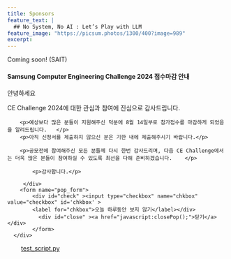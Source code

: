 ```yaml
---
title: Sponsors
feature_text: |
  ## No System, No AI : Let’s Play with LLM
feature_image: "https://picsum.photos/1300/400?image=989"
excerpt:
---
```


Coming soon!
(SAIT)


<!-- layer popup content -->

<div class="layerPopup" id="layer_popup" style="visibility: visible;">
    <div class="layerBox">
        <h4 class="title">Samsung Computer Engineering Challenge 2024 접수마감 안내</h4>
        <div class="cont">
            <p>안녕하세요</p>
	    <p>CE Challenge 2024에 대한 관심과 참여에 진심으로 감사드립니다.</p>  
	   
	    <p>예상보다 많은 분들이 지원해주신 덕분에 8월 14일부로 참가접수를 마감하게 되었음을 알려드립니다.   </p>  
	    <p>아직 신청서를 제출하지 않으신 분은 기한 내에 제출해주시기 바랍니다.</p>  
            
	    <p>공모전에 참여해주신 모든 분들께 다시 한번 감사드리며, 다음 CE Challenge에서는 더욱 많은 분들이 참여하실 수 있도록 최선을 다해 준비하겠습니다.    </p>

            <p>감사합니다.</p>    
                  
         </div>
        <form name="pop_form">
            <div id="check" ><input type="checkbox" name="chkbox" value="checkbox" id='chkbox' >
            <label for="chkbox">오늘 하루동안 보지 않기</label></div>
		      <div id="close" ><a href="javascript:closePop();">닫기</a></div>    
		    </form>
	  </div>
</div>



 &nbsp;&nbsp;&nbsp;&nbsp;&nbsp;&nbsp;&nbsp;&nbsp;<a target="_blank" href="assets/files/test.py">test_script.py</a>

